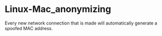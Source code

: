 # Linux-Mac_anonymizing
Every new network connection that is made will automatically generate a spoofed MAC address. 

